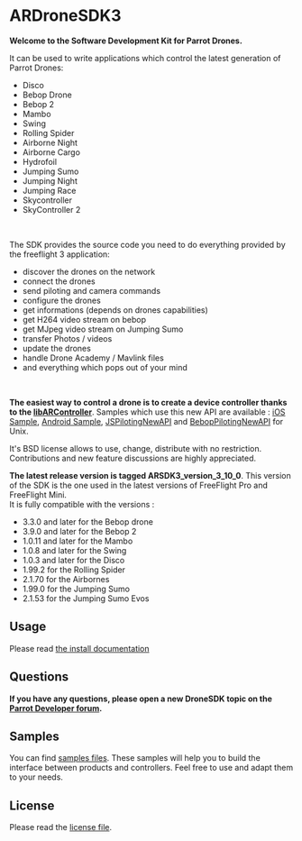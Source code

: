 ARDroneSDK3
===============

**Welcome to the Software Development Kit for Parrot Drones.**

It can be used to write applications which control the latest generation of Parrot Drones:
- Disco
- Bebop Drone
- Bebop 2
- Mambo
- Swing
- Rolling Spider
- Airborne Night
- Airborne Cargo
- Hydrofoil
- Jumping Sumo
- Jumping Night
- Jumping Race
- Skycontroller
- SkyController 2

<br>
  
The SDK provides the source code you need to do everything provided by the freeflight 3 application:
- discover the drones on the network
- connect the drones
- send piloting and camera commands
- configure the drones
- get informations (depends on drones capabilities)
- get H264 video stream on bebop
- get MJpeg video stream on Jumping Sumo
- transfer Photos / videos
- update the drones
- handle Drone Academy / Mavlink files
- and everything which pops out of your mind

<br>

**The easiest way to control a drone is to create a device controller thanks to the [libARController](https://github.com/Parrot-Developers/libARController)**. Samples which use this new API are available : [iOS Sample](https://github.com/Parrot-Developers/Samples/tree/master/iOS/SDKSample), [Android Sample](https://github.com/Parrot-Developers/Samples/tree/master/Android), [JSPilotingNewAPI](https://github.com/Parrot-Developers/Samples/tree/master/Unix/JSPilotingNewAPI) and [BebopPilotingNewAPI](https://github.com/Parrot-Developers/Samples/tree/master/Unix/BebopPilotingNewAPI) for Unix.

It's BSD license allows to use, change, distribute with no restriction.
Contributions and new feature discussions are highly appreciated.


**The latest release version is tagged ARSDK3_version_3_10_0**. This version of the SDK is the one used in the latest versions of FreeFlight Pro and FreeFlight Mini. <br/>
It is fully compatible with the versions :

* 3.3.0 and later for the Bebop drone
* 3.9.0 and later for the Bebop 2
* 1.0.11 and later for the Mambo
* 1.0.8 and later for the Swing
* 1.0.3 and later for the Disco
* 1.99.2 for the Rolling Spider
* 2.1.70 for the Airbornes
* 1.99.0 for the Jumping Sumo
* 2.1.53 for the Jumping Sumo Evos

Usage
-------------
Please read [the install documentation](http://developer.parrot.com/docs/bebop/#go-deeper)

Questions
----
**If you have any questions, please open a new DroneSDK topic on the [Parrot Developer forum](http://forum.developer.parrot.com/).**

Samples
---------
You can find [samples files](https://github.com/ARDroneSDK3/Samples.git). These samples will help you to build the interface between products and controllers. 
Feel free to use and adapt them to your needs.

License
---------
Please read the [license file](https://github.com/ARDroneSDK3/ARSDKBuildUtils/blob/master/LICENSE.md).